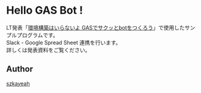 # Hello GAS Bot !

LT発表「[環境構築はいらないよ GASでサクッとbotをつくろう](https://www.slideshare.net/AyaSuzuki9/gasbot-83171149)」で使用したサンプルプログラムです。  
Slack - Google Spread Sheet 連携を行います。  
詳しくは発表資料をご覧ください。

## Author

[szkayeah](https://github.com/szkayeah)
